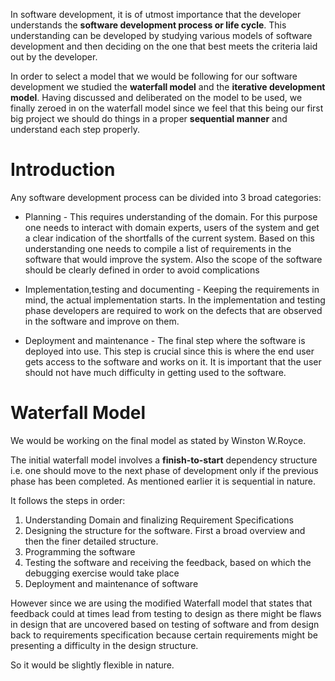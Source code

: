 In software development, it is of utmost importance that the developer understands the **software development process or life cycle**. This understanding can be developed by studying various models of software development and then deciding on the one that best meets the criteria laid out by the developer.

In order to select a model that we would be following for our software development we studied the **waterfall model** and the **iterative development model**. Having discussed and deliberated on the model to be used, we finally zeroed in on the waterfall model since we feel that this being our first big project we should do things in a proper **sequential manner** and understand each step properly.

# Introduction #

Any software development process can be divided into 3 broad categories:

  * Planning - This requires understanding of the domain. For this purpose one needs to interact with domain experts, users of the system and get a clear indication of the shortfalls of the current system. Based on this understanding one needs to compile a list of requirements in the software that would improve the system. Also the scope of the software should be clearly defined in order to avoid complications

  * Implementation,testing and documenting - Keeping the requirements in mind, the actual implementation starts. In the implementation and testing phase developers are required to work on the defects that are observed in the software and improve on them.

  * Deployment and maintenance - The final step where the software is deployed into use. This step is crucial since this is where the end user gets access to the software and works on it. It is important that the user should not have much difficulty in getting used to the software.

# Waterfall Model #

We would be working on the final model as stated by Winston W.Royce.

The initial waterfall model involves a **finish-to-start** dependency structure i.e. one should move to the next phase of development only if the previous phase has been completed. As mentioned earlier it is sequential in nature.

It follows the steps in order:

  1. Understanding Domain and finalizing Requirement Specifications
  1. Designing the structure for the software. First a broad overview and then the finer detailed structure.
  1. Programming the software
  1. Testing the software and receiving the feedback, based on which the debugging exercise would take place
  1. Deployment and maintenance of software

However since we are using the modified Waterfall model that states that feedback could at times lead from testing to design as there might be flaws in design that are uncovered based on testing of software and from design back to requirements specification because certain requirements might be presenting a difficulty in the design structure.

So it would be slightly flexible in nature.